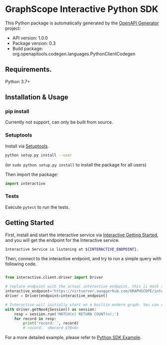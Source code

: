 # GraphScope Interactive Python SDK

This Python package is automatically generated by the [OpenAPI Generator](https://openapi-generator.tech) project:

- API version: 1.0.0
- Package version: 0.3
- Build package: org.openapitools.codegen.languages.PythonClientCodegen

## Requirements.

Python 3.7+

## Installation & Usage

### pip install

Currently not support, can only be built from source.

### Setuptools

Install via [Setuptools](http://pypi.python.org/pypi/setuptools).

```sh
python setup.py install --user
```
(or `sudo python setup.py install` to install the package for all users)

Then import the package:
```python
import interactive
```

### Tests

Execute `pytest` to run the tests.

## Getting Started

First, install and start the interactive service via [Interactive Getting Started](https://graphscope.io/docs/flex/interactive/getting_started), and you will get the endpoint for the Interactive service.

```bash
Interactive Service is listening at ${INTERACTIVE_ENDPOINT}.
```

Then, connect to the interactive endpoint, and try to run a simple query with following code.

```python

from interactive.client.driver import Driver

# replace endpoint with the actual interactive endpoint, this is mock server just for testing.
interactive_endpoint='https://virtserver.swaggerhub.com/GRAPHSCOPE/interactive/1.0.0/'
driver = Driver(endpoint=interactive_endpoint)

# Interactive will initially start on a builtin modern graph. You can run a simple cypher query
with driver.getNeo4jSession() as session:
    resp = session.run('MATCH(n) RETURN COUNT(n);')
    for record in resp:
        print('record: ', record)
        # record:  <Record $f0=6>
```

For a more detailed example, please refer to [Python SDK Example](https://github.com/alibaba/GraphScope/flex/interactive/sdk/examples/python/basic_example.py).



